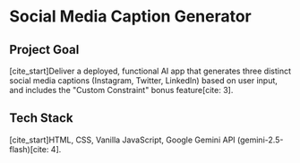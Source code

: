 # Social Media Caption Generator

## Project Goal
[cite_start]Deliver a deployed, functional AI app that generates three distinct social media captions (Instagram, Twitter, LinkedIn) based on user input, and includes the "Custom Constraint" bonus feature[cite: 3].

## Tech Stack
[cite_start]HTML, CSS, Vanilla JavaScript, Google Gemini API (gemini-2.5-flash)[cite: 4].
